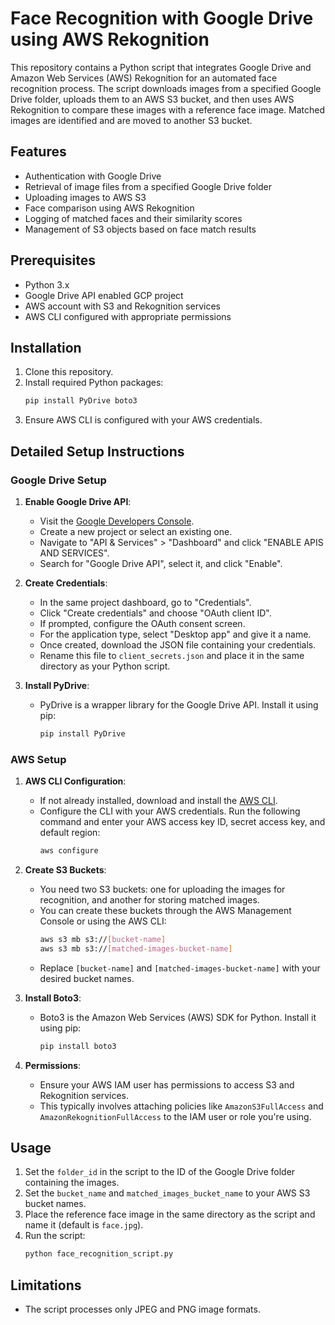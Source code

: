 
# Face Recognition with Google Drive using AWS Rekognition

This repository contains a Python script that integrates Google Drive and Amazon Web Services (AWS) Rekognition for an automated face recognition process. The script downloads images from a specified Google Drive folder, uploads them to an AWS S3 bucket, and then uses AWS Rekognition to compare these images with a reference face image. Matched images are identified and are moved to another S3 bucket.

## Features

- Authentication with Google Drive
- Retrieval of image files from a specified Google Drive folder
- Uploading images to AWS S3
- Face comparison using AWS Rekognition
- Logging of matched faces and their similarity scores
- Management of S3 objects based on face match results

## Prerequisites

- Python 3.x
- Google Drive API enabled GCP project
- AWS account with S3 and Rekognition services
- AWS CLI configured with appropriate permissions

## Installation

1. Clone this repository.
2. Install required Python packages:
    ```bash
    pip install PyDrive boto3
    ```
3. Ensure AWS CLI is configured with your AWS credentials.

## Detailed Setup Instructions

### Google Drive Setup

1. **Enable Google Drive API**:
   - Visit the [Google Developers Console](https://console.developers.google.com/).
   - Create a new project or select an existing one.
   - Navigate to "API & Services" > "Dashboard" and click "ENABLE APIS AND SERVICES".
   - Search for "Google Drive API", select it, and click "Enable".

2. **Create Credentials**:
   - In the same project dashboard, go to "Credentials".
   - Click "Create credentials" and choose "OAuth client ID".
   - If prompted, configure the OAuth consent screen.
   - For the application type, select "Desktop app" and give it a name.
   - Once created, download the JSON file containing your credentials.
   - Rename this file to `client_secrets.json` and place it in the same directory as your Python script.

3. **Install PyDrive**:
   - PyDrive is a wrapper library for the Google Drive API. Install it using pip:
     ```bash
     pip install PyDrive
     ```

### AWS Setup

1. **AWS CLI Configuration**:
   - If not already installed, download and install the [AWS CLI](https://aws.amazon.com/cli/).
   - Configure the CLI with your AWS credentials. Run the following command and enter your AWS access key ID, secret access key, and default region:
     ```bash
     aws configure
     ```

2. **Create S3 Buckets**:
   - You need two S3 buckets: one for uploading the images for recognition, and another for storing matched images.
   - You can create these buckets through the AWS Management Console or using the AWS CLI:
     ```bash
     aws s3 mb s3://[bucket-name]
     aws s3 mb s3://[matched-images-bucket-name]
     ```
   - Replace `[bucket-name]` and `[matched-images-bucket-name]` with your desired bucket names.

3. **Install Boto3**:
   - Boto3 is the Amazon Web Services (AWS) SDK for Python. Install it using pip:
     ```bash
     pip install boto3
     ```

4. **Permissions**:
   - Ensure your AWS IAM user has permissions to access S3 and Rekognition services.
   - This typically involves attaching policies like `AmazonS3FullAccess` and `AmazonRekognitionFullAccess` to the IAM user or role you're using.

## Usage

1. Set the `folder_id` in the script to the ID of the Google Drive folder containing the images.
2. Set the `bucket_name` and `matched_images_bucket_name` to your AWS S3 bucket names.
3. Place the reference face image in the same directory as the script and name it (default is `face.jpg`).
4. Run the script:
    ```bash
    python face_recognition_script.py
    ```

## Limitations

- The script processes only JPEG and PNG image formats.

